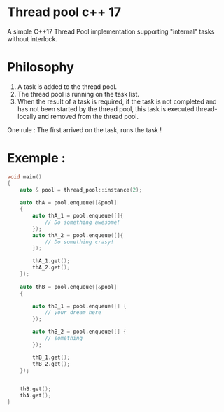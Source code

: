 # Thread pool c++ 17

A simple C++17 Thread Pool implementation supporting "internal" tasks without interlock.

# Philosophy

1. A task is added to the thread pool.     
2. The thread pool is running on the task list.   
3. When the result of a task is required, if the task is not completed and has not been started by the thread pool, this task is executed thread-locally and removed from the thread pool.

One rule :
The first arrived on the task, runs the task !

# Exemple :

```cpp
void main()
{
	auto & pool = thread_pool::instance(2);
	
	auto thA = pool.enqueue([&pool]
	{
		auto thA_1 = pool.enqueue([]{
		    // Do something awesome!
		});
		auto thA_2 = pool.enqueue([]{
		    // Do something crasy!
		});

		thA_1.get();
		thA_2.get();
	});
	
	auto thB = pool.enqueue([&pool]
	{

		auto thB_1 = pool.enqueue([] {
			// your dream here
		});

		auto thB_2 = pool.enqueue([] {
			// something
		});

		thB_1.get();
		thB_2.get();
	});


	thB.get();
	thA.get();
}
```
